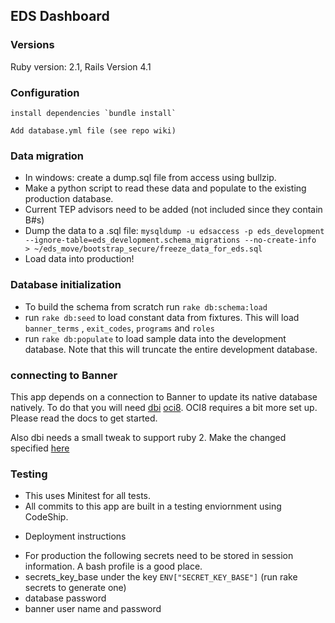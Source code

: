## EDS Dashboard

### Versions
Ruby version: 2.1, Rails Version 4.1

### Configuration
	install dependencies `bundle install`

	Add database.yml file (see repo wiki)

### Data migration

- In windows: create a dump.sql file from access using bullzip. 
- Make a python script to read these data and populate to the existing production database.
- Current TEP advisors need to be added (not included since they contain B#s)
- Dump the data to a .sql file: `mysqldump -u edsaccess -p eds_development --ignore-table=eds_development.schema_migrations --no-create-info  > ~/eds_move/bootstrap_secure/freeze_data_for_eds.sql`
- Load data into production!




### Database initialization
 - To build the schema from scratch run `rake db:schema:load`
 - run `rake db:seed` to load constant data from fixtures. This will load `banner_terms` , `exit_codes`, `programs` and `roles`
 - run `rake db:populate` to load sample data into the development database. Note that this will truncate the entire development database.

### connecting to Banner
This app depends on a connection to Banner to update its native database natively. To do that you will need [dbi](http://ruby-dbi.rubyforge.org/rdoc/index.html) [oci8](http://www.rubydoc.info/github/kubo/ruby-oci8/file/docs/install-on-osx.md). OCI8 requires a bit more set up. Please read the docs to get started.

Also dbi needs a small tweak to support ruby 2. Make the changed specified [here](http://stackoverflow.com/questions/27873121/dbi-row-delegate-behavior-between-ruby-1-8-7-and-2-1) 

### Testing
 -  This uses Minitest for all tests.
 - All commits to this app are built in a testing enviornment using CodeShip.

* Deployment instructions

 - For production the following secrets need to be stored in session information. A bash profile is a good place.
 - secrets\_key\_base under the key `ENV["SECRET_KEY_BASE"]` (run rake secrets to generate one)
 - database password
 - banner user name and password